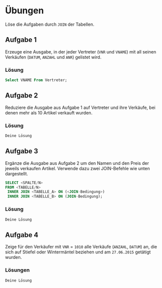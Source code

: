 # Übungen

Löse die Aufgaben durch `JOIN` der Tabellen.

## Aufgabe 1
Erzeuge eine Ausgabe, in der jeder Vertreter (`VNR` und `VNAME`) mit all seinen Verkäufen (`DATUM`, `ANZAHL` und `ANR`) gelistet wird.

### Lösung
```sql
Select VNAME From Vertreter;
```

## Aufgabe 2
Reduziere die Ausgabe aus Aufgabe 1 auf Vertreter und ihre Verkäufe, bei denen mehr als 10 Artikel verkauft wurden.

### Lösung
```sql
Deine Lösung
```

## Aufgabe 3
Ergänze die Ausgabe aus Aufgabe 2 um den Namen und den Preis der jeweils verkaufen Artikel.
Verwende dazu zwei JOIN-Befehle wie unten dargestellt.

```sql
SELECT <SPALTE/N>
FROM <TABELLE/N>
 INNER JOIN <TABELLE_A> ON (<JOIN-Bedingung>)
 INNER JOIN <TABELLE_B> ON (JOIN-Bedingung);
```

### Lösung
```sql
Deine Lösung
```

## Aufgabe 4
Zeige für den Verkäufer mit `VNR` = `1010` alle Verkäufe (`ANZAHL`, `DATUM`) an, die sich auf Stiefel oder Wintermäntel beziehen und am `27.06.2015` getätigt wurden.

### Lösungen
```sql
Deine Lösung
```
